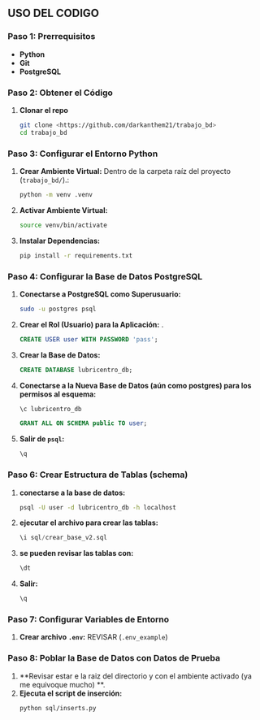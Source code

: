 
## USO DEL CODIGO

### Paso 1: Prerrequisitos

* **Python**
* **Git**
* **PostgreSQL**

### Paso 2: Obtener el Código

1.  **Clonar el repo**
    ```bash
    git clone <https://github.com/darkanthem21/trabajo_bd>
    cd trabajo_bd
    ```
### Paso 3: Configurar el Entorno Python

1.  **Crear Ambiente Virtual:** Dentro de la carpeta raíz del proyecto (`trabajo_bd/`).:
    ```bash
    python -m venv .venv
    ```
2.  **Activar Ambiente Virtual:**
    ```bash
    source venv/bin/activate
    ```
3.  **Instalar Dependencias:**
    ```bash
    pip install -r requirements.txt
    ```



### Paso 4: Configurar la Base de Datos PostgreSQL

1.  **Conectarse a PostgreSQL como Superusuario:**
    ```bash
    sudo -u postgres psql
    ```
2.  **Crear el Rol (Usuario) para la Aplicación:** .
    ```sql
    CREATE USER user WITH PASSWORD 'pass';
    ```

3.  **Crear la Base de Datos:**
    ```sql
    CREATE DATABASE lubricentro_db;
    ```

4.  **Conectarse a la Nueva Base de Datos (aún como postgres) para los permisos al esquema:**
    ```sql
    \c lubricentro_db
    ```

    ```sql
    GRANT ALL ON SCHEMA public TO user;
    ```

6.  **Salir de `psql`:**
    ```sql
    \q
    ```

### Paso 6: Crear Estructura de Tablas (schema)

1.  **conectarse a la base de datos:**
    ```bash
    psql -U user -d lubricentro_db -h localhost
    ```

2.  **ejecutar el archivo para crear las tablas:**
    ```sql
    \i sql/crear_base_v2.sql
    ```

3.  **se pueden revisar las tablas con:**
    ```sql
    \dt
    ```

4.  **Salir:**
    ```sql
    \q
    ```
### Paso 7: Configurar Variables de Entorno
1.  **Crear archivo `.env`:** REVISAR (`.env_example`)

### Paso 8: Poblar la Base de Datos con Datos de Prueba
1.  **Revisar estar e la raiz del directorio y con el ambiente activado (ya me equivoque mucho) **.
2.  **Ejecuta el script de inserción:**
    ```bash
    python sql/inserts.py
    ```
